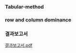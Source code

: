 ### Tabular-method
### row and column dominance

### 결과보고서
[결과보고서.pdf](https://github.com/jieun-kmu/Tabular-method/files/8793550/default.pdf)
